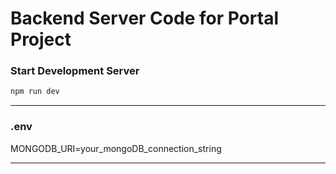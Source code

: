 # Backend Server Code for Portal Project


### Start Development Server

```sh
npm run dev
```

--------

### .env
MONGODB_URI=your_mongoDB_connection_string

---